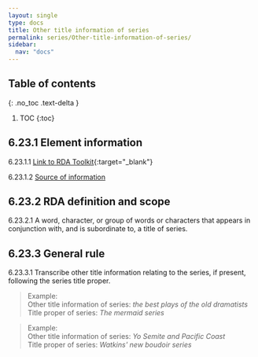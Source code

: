 ```yaml
---
layout: single
type: docs
title: Other title information of series
permalink: series/Other-title-information-of-series/
sidebar:
  nav: "docs"
---
```


## Table of contents
{: .no_toc .text-delta }

1. TOC
{:toc}

## 6.23.1 Element information

<a name="6.23.1.1">6.23.1.1</a> [Link to RDA Toolkit](https://beta.rdatoolkit.org/Content/Index?externalId=en-US_ala-fb17363e-47f7-3220-aef9-256796432ab9){:target="_blank"}

<a name="6.23.1.2">6.23.1.2</a> [Source of information](/DCRMR/series/)

## 6.23.2 RDA definition and scope

<a name="6.23.2.1">6.23.2.1</a> A word, character, or group of words or characters that appears in conjunction with, and is subordinate to, a title of series.

## 6.23.3 General rule

<a name="6.23.3.1">6.23.3.1</a> Transcribe other title information relating to the series, if present, following the series title proper.

>Example:  
>Other title information of series: <CITE>the best plays of the old dramatists</CITE>  
>Title proper of series: <CITE>The mermaid series</CITE>  

>Example:  
>Other title information of series: <CITE>Yo Semite and Pacific Coast</CITE>  
>Title proper of series: <CITE>Watkins' new boudoir series</CITE>

